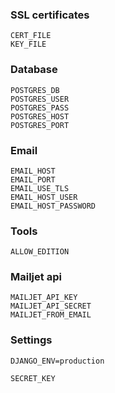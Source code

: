 


### SSL certificates

    CERT_FILE
    KEY_FILE

### Database

    POSTGRES_DB
    POSTGRES_USER
    POSTGRES_PASS
    POSTGRES_HOST
    POSTGRES_PORT


### Email

    EMAIL_HOST
    EMAIL_PORT
    EMAIL_USE_TLS
    EMAIL_HOST_USER
    EMAIL_HOST_PASSWORD

### Tools

    ALLOW_EDITION


### Mailjet api

    MAILJET_API_KEY
    MAILJET_API_SECRET
    MAILJET_FROM_EMAIL

### Settings

    DJANGO_ENV=production

    SECRET_KEY
